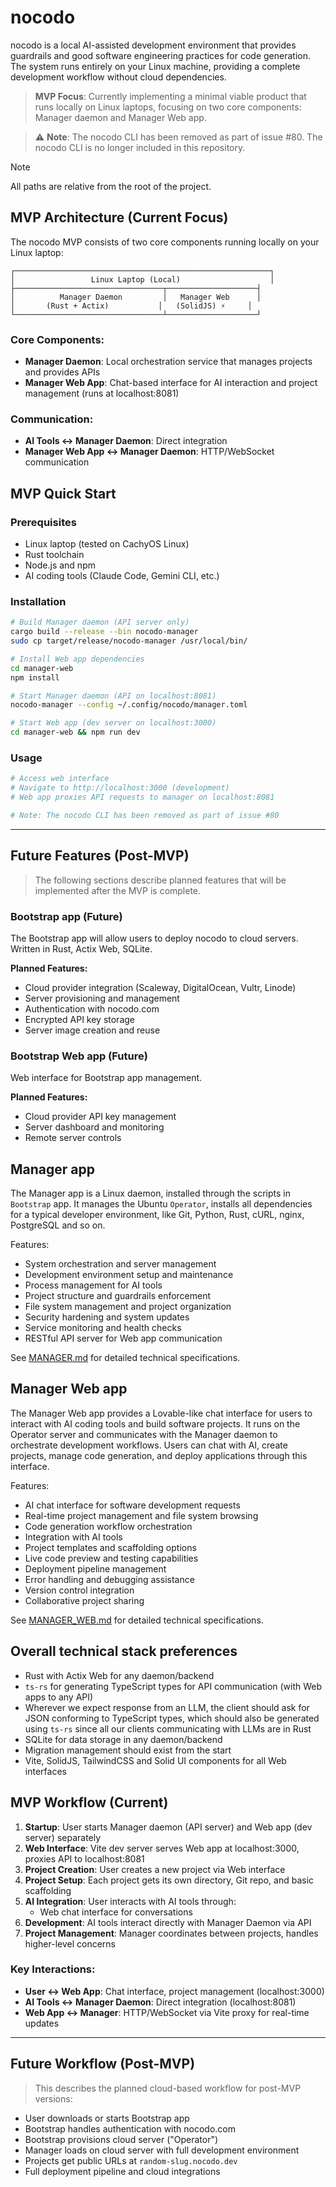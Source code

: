 # nocodo

nocodo is a local AI-assisted development environment that provides guardrails and good software engineering practices for code generation. The system runs entirely on your Linux machine, providing a complete development workflow without cloud dependencies.

> **MVP Focus**: Currently implementing a minimal viable product that runs locally on Linux laptops, focusing on two core components: Manager daemon and Manager Web app.

> ⚠️ **Note**: The nocodo CLI has been removed as part of issue #80. The nocodo CLI is no longer included in this repository.

> [!NOTE]
> All paths are relative from the root of the project.

## MVP Architecture (Current Focus)

The nocodo MVP consists of two core components running locally on your Linux laptop:

```
┌─────────────────────────────────────────────────────────┐
│                 Linux Laptop (Local)                    │
├─────────────────────────────────┬────────────────────┤
│          Manager Daemon         │   Manager Web      │
│       (Rust + Actix)           │   (SolidJS) ⚡     │
└─────────────────────────────────┴────────────────────┘
```

### Core Components:

- **Manager Daemon**: Local orchestration service that manages projects and provides APIs
- **Manager Web App**: Chat-based interface for AI interaction and project management (runs at localhost:8081)

### Communication:

- **AI Tools ↔ Manager Daemon**: Direct integration
- **Manager Web App ↔ Manager Daemon**: HTTP/WebSocket communication

## MVP Quick Start

### Prerequisites
- Linux laptop (tested on CachyOS Linux)
- Rust toolchain
- Node.js and npm
- AI coding tools (Claude Code, Gemini CLI, etc.)

### Installation
```bash
# Build Manager daemon (API server only)
cargo build --release --bin nocodo-manager
sudo cp target/release/nocodo-manager /usr/local/bin/

# Install Web app dependencies
cd manager-web
npm install

# Start Manager daemon (API on localhost:8081)
nocodo-manager --config ~/.config/nocodo/manager.toml

# Start Web app (dev server on localhost:3000)
cd manager-web && npm run dev
```

### Usage
```bash
# Access web interface
# Navigate to http://localhost:3000 (development)
# Web app proxies API requests to manager on localhost:8081

# Note: The nocodo CLI has been removed as part of issue #80
```

---

## Future Features (Post-MVP)

> The following sections describe planned features that will be implemented after the MVP is complete.

### Bootstrap app (Future)

The Bootstrap app will allow users to deploy nocodo to cloud servers. Written in Rust, Actix Web, SQLite.

**Planned Features:**
- Cloud provider integration (Scaleway, DigitalOcean, Vultr, Linode)
- Server provisioning and management
- Authentication with nocodo.com
- Encrypted API key storage
- Server image creation and reuse

### Bootstrap Web app (Future)

Web interface for Bootstrap app management.

**Planned Features:**
- Cloud provider API key management
- Server dashboard and monitoring
- Remote server controls

## Manager app

The Manager app is a Linux daemon, installed through the scripts in `Bootstrap` app. It manages the Ubuntu `Operator`, installs all dependencies for a typical developer environment, like Git, Python, Rust, cURL, nginx, PostgreSQL and so on.

Features:

- System orchestration and server management
- Development environment setup and maintenance
- Process management for AI tools
- Project structure and guardrails enforcement
- File system management and project organization
- Security hardening and system updates
- Service monitoring and health checks
- RESTful API server for Web app communication

See [MANAGER.md](./MANAGER.md) for detailed technical specifications.

## Manager Web app

The Manager Web app provides a Lovable-like chat interface for users to interact with AI coding tools and build software projects. It runs on the Operator server and communicates with the Manager daemon to orchestrate development workflows. Users can chat with AI, create projects, manage code generation, and deploy applications through this interface.

Features:

- AI chat interface for software development requests
- Real-time project management and file system browsing
- Code generation workflow orchestration
- Integration with AI tools
- Project templates and scaffolding options
- Live code preview and testing capabilities
- Deployment pipeline management
- Error handling and debugging assistance
- Version control integration
- Collaborative project sharing

See [MANAGER_WEB.md](./MANAGER_WEB.md) for detailed technical specifications.

## Overall technical stack preferences

- Rust with Actix Web for any daemon/backend
- `ts-rs` for generating TypeScript types for API communication (with Web apps to any API)
- Wherever we expect response from an LLM, the client should ask for JSON conforming to TypeScript types, which should also be generated using `ts-rs` since all our clients communicating with LLMs are in Rust
- SQLite for data storage in any daemon/backend
- Migration management should exist from the start
- Vite, SolidJS, TailwindCSS and Solid UI components for all Web interfaces

## MVP Workflow (Current)

1. **Startup**: User starts Manager daemon (API server) and Web app (dev server) separately
2. **Web Interface**: Vite dev server serves Web app at localhost:3000, proxies API to localhost:8081
3. **Project Creation**: User creates a new project via Web interface
4. **Project Setup**: Each project gets its own directory, Git repo, and basic scaffolding
5. **AI Integration**: User interacts with AI tools through:
   - Web chat interface for conversations
6. **Development**: AI tools interact directly with Manager Daemon via API
7. **Project Management**: Manager coordinates between projects, handles higher-level concerns

### Key Interactions:
- **User ↔ Web App**: Chat interface, project management (localhost:3000)
- **AI Tools ↔ Manager Daemon**: Direct integration (localhost:8081)
- **Web App ↔ Manager**: HTTP/WebSocket via Vite proxy for real-time updates

---

## Future Workflow (Post-MVP)

> This describes the planned cloud-based workflow for post-MVP versions:

- User downloads or starts Bootstrap app
- Bootstrap handles authentication with nocodo.com
- Bootstrap provisions cloud server ("Operator")
- Manager loads on cloud server with full development environment
- Projects get public URLs at `random-slug.nocodo.dev`
- Full deployment pipeline and cloud integrations
